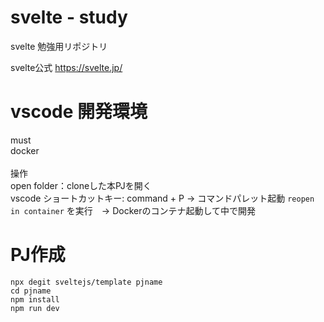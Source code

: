# svelte - study
svelte 勉強用リポジトリ<br>

svelte公式
https://svelte.jp/

# vscode 開発環境
must <br>
docker <br>
<br>
操作<br>
open folder：cloneした本PJを開く <br>
vscode ショートカットキー: command + P
→ コマンドパレット起動
`reopen in container` を実行　→ Dockerのコンテナ起動して中で開発

# PJ作成 
`npx degit sveltejs/template pjname` <br>
`cd pjname` <br>
`npm install` <br>
`npm run dev` <br>